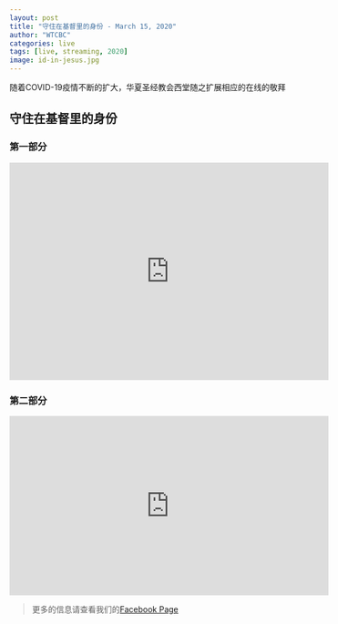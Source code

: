 ```yaml
---
layout: post
title: "守住在基督里的身份 - March 15, 2020"
author: "WTCBC"
categories: live
tags: [live, streaming, 2020]
image: id-in-jesus.jpg
---
```


随着COVID-19疫情不断的扩大，华夏圣经教会西堂随之扩展相应的在线的敬拜

## 守住在基督里的身份

### 第一部分

<iframe src="https://www.facebook.com/plugins/video.php?href=https%3A%2F%2Fwww.facebook.com%2Fwestcbc%2Fvideos%2F635119313975287%2F&show_text=1&width=560" width="560" height="382" style="border:none;overflow:hidden" scrolling="no" frameborder="0" allowTransparency="true" allow="encrypted-media" allowFullScreen="true"></iframe>

### 第二部分

<iframe src="https://www.facebook.com/plugins/video.php?href=https%3A%2F%2Fwww.facebook.com%2Fwestcbc%2Fvideos%2F242412320256239%2F&show_text=0&width=560" width="560" height="315" style="border:none;overflow:hidden" scrolling="no" frameborder="0" allowTransparency="true" allowFullScreen="true"></iframe>

> 更多的信息请查看我们的[Facebook Page](https://www.facebook.com/westcbc)